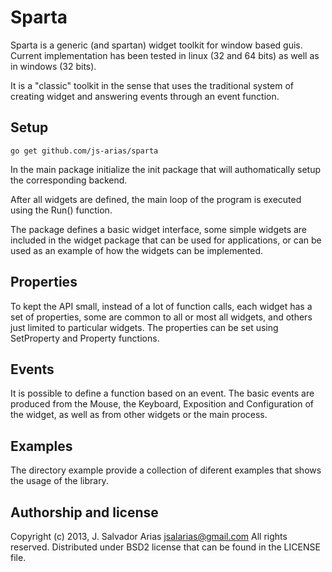 Sparta
======

Sparta is a generic (and spartan) widget toolkit for window based guis. Current 
implementation has been tested in linux (32 and 64 bits) as well as in windows 
(32 bits).

It is a "classic" toolkit in the sense that uses the traditional system of 
creating widget and answering events through an event function.

Setup
-----

    go get github.com/js-arias/sparta

In the main package initialize the init package that will authomatically 
setup the corresponding backend.

After all widgets are defined, the main loop of the program is executed using 
the Run() function.

The package defines a basic widget interface, some simple widgets are included 
in the widget package that can be used for applications, or can be used as an 
example of how the widgets can be implemented.

Properties
----------

To kept the API small, instead of a lot of function calls, each widget has a 
set of properties, some are common to all or most all widgets, and others just 
limited to particular widgets. The properties can be set using SetProperty and 
Property functions.

Events
------

It is possible to define a function based on an event. The basic events are 
produced from the Mouse, the Keyboard, Exposition and Configuration of the 
widget, as well as from other widgets or the main process.

Examples
--------

The directory example provide a collection of diferent examples that shows the 
usage of the library.

Authorship and license
----------------------

Copyright (c) 2013, J. Salvador Arias <jsalarias@gmail.com>
All rights reserved.
Distributed under BSD2 license that can be found in the LICENSE file.

